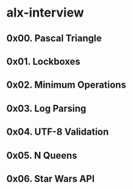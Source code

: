 # alx-interview
## 0x00. Pascal Triangle
## 0x01. Lockboxes
## 0x02. Minimum Operations
## 0x03. Log Parsing
## 0x04. UTF-8 Validation
## 0x05. N Queens
## 0x06. Star Wars API
